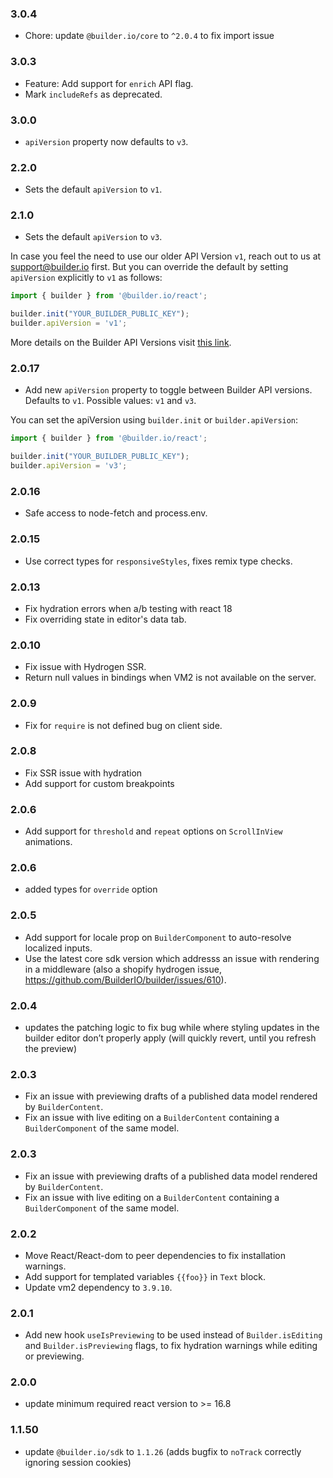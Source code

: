 ### 3.0.4
- Chore: update `@builder.io/core` to `^2.0.4` to fix import issue

### 3.0.3
- Feature: Add support for `enrich` API flag.
- Mark `includeRefs` as deprecated.

### 3.0.0
- `apiVersion` property now defaults to `v3`.

### 2.2.0
- Sets the default `apiVersion` to `v1`.

### 2.1.0
- Sets the default `apiVersion` to `v3`.

In case you feel the need to use our older API Version `v1`, reach out to us at support@builder.io first. But you can override the default by setting `apiVersion` explicitly to `v1` as follows:

```js
import { builder } from '@builder.io/react';

builder.init("YOUR_BUILDER_PUBLIC_KEY");
builder.apiVersion = 'v1';
```
More details on the Builder API Versions visit [this link](https://www.builder.io/c/docs/content-api-versions).

### 2.0.17
- Add new `apiVersion` property to toggle between Builder API versions. Defaults to `v1`. Possible values: `v1` and `v3`.

You can set the apiVersion using `builder.init` or `builder.apiVersion`:

```js
import { builder } from '@builder.io/react';

builder.init("YOUR_BUILDER_PUBLIC_KEY");
builder.apiVersion = 'v3';
```

### 2.0.16
- Safe access to node-fetch and process.env.

### 2.0.15
- Use correct types for `responsiveStyles`, fixes remix type checks.

### 2.0.13
- Fix hydration errors when a/b testing with react 18
- Fix overriding state in editor's data tab.

### 2.0.10

- Fix issue with Hydrogen SSR.
- Return null values in bindings when VM2 is not available on the server.

### 2.0.9

- Fix for `require` is not defined bug on client side.

### 2.0.8

- Fix SSR issue with hydration
- Add support for custom breakpoints

### 2.0.6

- Add support for `threshold` and `repeat` options on `ScrollInView` animations.

### 2.0.6

- added types for `override` option

### 2.0.5

- Add support for locale prop on `BuilderComponent` to auto-resolve localized inputs.
- Use the latest core sdk version which addresss an issue with rendering in a middleware (also a shopify hydrogen issue, https://github.com/BuilderIO/builder/issues/610).

### 2.0.4

- updates the patching logic to fix bug while where styling updates in the builder editor don’t properly apply (will quickly revert, until you refresh the preview)

### 2.0.3

- Fix an issue with previewing drafts of a published data model rendered by `BuilderContent`.
- Fix an issue with live editing on a `BuilderContent` containing a `BuilderComponent` of the same model.

### 2.0.3

- Fix an issue with previewing drafts of a published data model rendered by `BuilderContent`.
- Fix an issue with live editing on a `BuilderContent` containing a `BuilderComponent` of the same model.

### 2.0.2

- Move React/React-dom to peer dependencies to fix installation warnings.
- Add support for templated variables `{{foo}}` in `Text` block.
- Update vm2 dependency to `3.9.10`.

### 2.0.1

- Add new hook `useIsPreviewing` to be used instead of `Builder.isEditing` and `Builder.isPreviewing` flags, to fix hydration warnings while editing or previewing.

### 2.0.0

- update minimum required react version to >= 16.8

### 1.1.50

- update `@builder.io/sdk` to `1.1.26` (adds bugfix to `noTrack` correctly ignoring session cookies)
